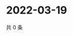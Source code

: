 # 2022-03-19

共 0 条

<!-- BEGIN WEIBO -->
<!-- 最后更新时间 Sat Mar 19 2022 05:11:59 GMT+0800 (China Standard Time) -->

<!-- END WEIBO -->
